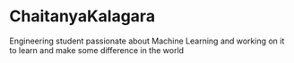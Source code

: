 # ChaitanyaKalagara
Engineering student passionate about Machine Learning and working on it to learn and make some difference in the world
